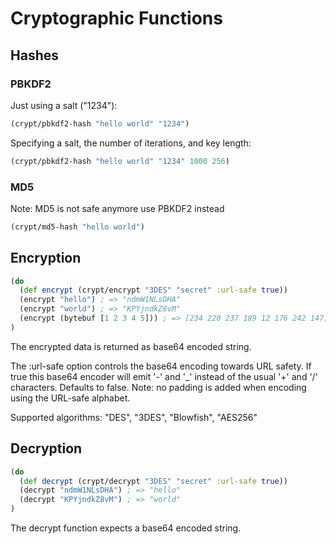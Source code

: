 # Cryptographic Functions


## Hashes

### PBKDF2

Just using a salt ("1234"):

```clojure
(crypt/pbkdf2-hash "hello world" "1234")
```

Specifying a salt, the number of iterations, and key length:

```clojure
(crypt/pbkdf2-hash "hello world" "1234" 1000 256)
```


### MD5

Note: MD5 is not safe anymore use PBKDF2 instead

```clojure
(crypt/md5-hash "hello world")
```


## Encryption

```clojure
(do
  (def encrypt (crypt/encrypt "3DES" "secret" :url-safe true))
  (encrypt "hello") ; => "ndmW1NLsDHA"
  (encrypt "world") ; => "KPYjndkZ8vM"
  (encrypt (bytebuf [1 2 3 4 5])) ; => [234 220 237 189 12 176 242 147]
) 
```

The encrypted data is returned as base64 encoded string.

The :url-safe option controls the base64 encoding towards URL safety.
If true this base64 encoder will emit '-' and '_' instead of the usual 
'+' and '/' characters. Defaults to false.
Note: no padding is added when encoding using the URL-safe alphabet.

Supported algorithms: "DES", "3DES", "Blowfish", "AES256"


## Decryption

```clojure
(do
  (def decrypt (crypt/decrypt "3DES" "secret" :url-safe true))
  (decrypt "ndmW1NLsDHA") ; => "hello"
  (decrypt "KPYjndkZ8vM") ; => "world"
) 
```

The decrypt function expects a base64 encoded string.
